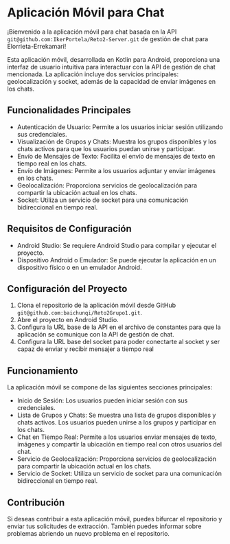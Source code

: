 <h1>Aplicación Móvil para Chat</h1>

  <p>¡Bienvenido a la aplicación móvil para chat basada en la API <code>git@github.com:IkerPortela/Reto2-Server.git</code> de gestión de chat para Elorrieta-Errekamari!</p>

  <p>Esta aplicación móvil, desarrollada en Kotlin para Android, proporciona una interfaz de usuario intuitiva para interactuar con la API de gestión de chat mencionada. La aplicación incluye dos servicios principales: geolocalización y socket, además de la capacidad de enviar imágenes en los chats.</p>

  <h2>Funcionalidades Principales</h2>

  <ul>
    <li>Autenticación de Usuario: Permite a los usuarios iniciar sesión utilizando sus credenciales.</li>
    <li>Visualización de Grupos y Chats: Muestra los grupos disponibles y los chats activos para que los usuarios puedan unirse y participar.</li>
    <li>Envío de Mensajes de Texto: Facilita el envío de mensajes de texto en tiempo real en los chats.</li>
    <li>Envío de Imágenes: Permite a los usuarios adjuntar y enviar imágenes en los chats.</li>
    <li>Geolocalización: Proporciona servicios de geolocalización para compartir la ubicación actual en los chats.</li>
    <li>Socket: Utiliza un servicio de socket para una comunicación bidireccional en tiempo real.</li>
  </ul>

  <h2>Requisitos de Configuración</h2>

  <ul>
    <li>Android Studio: Se requiere Android Studio para compilar y ejecutar el proyecto.</li>
    <li>Dispositivo Android o Emulador: Se puede ejecutar la aplicación en un dispositivo físico o en un emulador Android.</li>
  </ul>

  <h2>Configuración del Proyecto</h2>

  <ol>
    <li>Clona el repositorio de la aplicación móvil desde GitHub <code>git@github.com:baichunqi/Reto2Grupo1.git</code>.</li>
    <li>Abre el proyecto en Android Studio.</li>
    <li>Configura la URL base de la API en el archivo de constantes para que la aplicación se comunique con la API de gestión de chat.</li>
    <li>Configura la URL base del socket para poder conectarte al socket y ser capaz de enviar y recibir mensajer a tiempo real</li>
  </ol>

  <h2>Funcionamiento</h2>

  <p>La aplicación móvil se compone de las siguientes secciones principales:</p>

  <ul>
    <li>Inicio de Sesión: Los usuarios pueden iniciar sesión con sus credenciales.</li>
    <li>Lista de Grupos y Chats: Se muestra una lista de grupos disponibles y chats activos. Los usuarios pueden unirse a los grupos y participar en los chats.</li>
    <li>Chat en Tiempo Real: Permite a los usuarios enviar mensajes de texto, imágenes y compartir la ubicación en tiempo real con otros usuarios del chat.</li>
    <li>Servicio de Geolocalización: Proporciona servicios de geolocalización para compartir la ubicación actual en los chats.</li>
    <li>Servicio de Socket: Utiliza un servicio de socket para una comunicación bidireccional en tiempo real.</li>
  </ul>

  <h2>Contribución</h2>

  <p>Si deseas contribuir a esta aplicación móvil, puedes bifurcar el repositorio y enviar tus solicitudes de extracción. También puedes informar sobre problemas abriendo un nuevo problema en el repositorio.</p>
